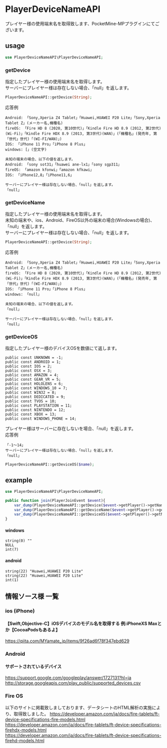 # PlayerDeviceNameAPI

プレイヤー様の使用端末名を取得致します、PocketMine-MPプラグインにてございます。

## usage
```php
use PlayerDeviceNameAPI\PlayerDeviceNameAPI;
```
### getDevice
指定したプレイヤー様の使用端末名を取得します。  
サーバーにプレイヤー様は存在しない場合、「null」を返します。  
```php
PlayerDeviceNameAPI::getDevice(String);
```
応答例
```
Android: 「Sony,Xperia Z4 Tablet」「Huawei,HUAWEI P20 Lite」「Sony,Xperia Tablet Z」(メーカー名,機種名)
fireOS: 「Fire HD 8 (2020, 第10世代)」「Kindle Fire HD 8.9 (2012, 第2世代)(Wi-Fi)」「Kindle Fire HDX 8.9 (2013, 第3世代)(WAN)」(「機種名」(発売年, 第「世代」世代)「(WI-FI/WAN)」)
IOS: 「iPhone 11 Pro」「iPhone 8 Plus」
windows: [」(空文字)

未知の端末の場合、以下の値を返します。
Android: 「sony sot31」「huawei ane-lx1」「sony sgp311」
fireOS: 「amazon kfonwi」「amazon kfkawi」
IOS: 「iPhone12,8」「iPhone11,6」

サーバーにプレイヤー様は存在しない場合、「null」を返します。
「null」
```
### getDeviceName
指定したプレイヤー様の使用端末名を取得します。  
未知の端末や、ios、Android、FireOS以外の端末の場合(Windowsの場合)、「null」を返します。  
サーバーにプレイヤー様は存在しない場合、「null」を返します。  
```php
PlayerDeviceNameAPI::getDevice(String);
```
応答例
```
Android: 「Sony,Xperia Z4 Tablet」「Huawei,HUAWEI P20 Lite」「Sony,Xperia Tablet Z」(メーカー名,機種名)
fireOS: 「Fire HD 8 (2020, 第10世代)」「Kindle Fire HD 8.9 (2012, 第2世代)(Wi-Fi)」「Kindle Fire HDX 8.9 (2013, 第3世代)(WAN)」(「機種名」(発売年, 第「世代」世代)「(WI-FI/WAN)」)
IOS: 「iPhone 11 Pro」「iPhone 8 Plus」
windows: 「null」

未知の端末の場合、以下の値を返します。
「null」

サーバーにプレイヤー様は存在しない場合、「null」を返します。
「null」
```
### getDeviceOS
指定したプレイヤー様のデバイスOSを数値にて返します。  
  
```
public const UNKNOWN = -1;
public const ANDROID = 1;
public const IOS = 2;
public const OSX = 3;
public const AMAZON = 4;
public const GEAR_VR = 5;
public const HOLOLENS = 6;
public const WINDOWS_10 = 7;
public const WIN32 = 8;
public const DEDICATED = 9;
public const TVOS = 10;
public const PLAYSTATION = 11;
public const NINTENDO = 12;
public const XBOX = 13;
public const WINDOWS_PHONE = 14;
```
プレイヤー様はサーバーに存在しないを場合、「null」を返します。  
応答例  
```
「-1～14」
サーバーにプレイヤー様は存在しない場合、「null」を返します。
「null」
```
```php
PlayerDeviceNameAPI::getDeviceOS($name);
```
## example
```php
use PlayerDeviceNameAPI\PlayerDeviceNameAPI;
```
```php
public function join(PlayerJoinEvent $event){
    var_dump(PlayerDeviceNameAPI::getDevice($event->getPlayer()->getName()));
    var_dump(PlayerDeviceNameAPI::getDeviceName($event->getPlayer()->getName()));
    var_dump(PlayerDeviceNameAPI::getDeviceOS($event->getPlayer()->getName()));
}
```
#### windows
```
string(0) ""
NULL
int(7)
```
#### android
```
string(22) "Huawei,HUAWEI P20 Lite"
string(22) "Huawei,HUAWEI P20 Lite"
int(1)
```

## 情報ソース様 一覧
### ios (iPhone)
#### 【Swift,Objective-C】iOSデバイスのモデル名を取得する 例:iPhoneXS Maxとか【CocoaPodsもあるよ】   
https://qiita.com/MYamate_jp/items/9f26ad6f78f347ebd629  
  
### Android
#### サポートされているデバイス
https://support.google.com/googleplay/answer/1727131?hl=ja  
http://storage.googleapis.com/play_public/supported_devices.csv  

### Fire OS
以下のサイトに掲載致しましております、データシートのHTML解析の実施により、取得致しました。
https://developer.amazon.com/ja/docs/fire-tablets/ft-device-specifications-fire-models.html  
https://developer.amazon.com/ja/docs/fire-tablets/ft-device-specifications-firehdx-models.html  
https://developer.amazon.com/ja/docs/fire-tablets/ft-device-specifications-firehd-models.html  
